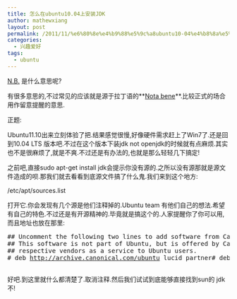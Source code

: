 ```yaml
---
title: 怎么在ubuntu10.04上安装JDK
author: mathewxiang
layout: post
permalink: /2011/11/%e6%80%8e%e4%b9%88%e5%9c%a8ubuntu10-04%e4%b8%8a%e5%ae%89%e8%a3%85jdk/
categories:
  - 兴趣爱好
tags:
  - ubuntu
---
```

[N.B.][1] 是什么意思呢?

有很多意思的,不过常见的应该就是源于拉丁语的**<span style="text-decoration: underline;">Nota bene</span>**.比较正式的场合用作留意提醒的意思.

正题:

Ubuntu11.10出来立刻体验了把.结果感觉很慢,好像硬件需求赶上了Win7了.还是回到10.04 LTS 版本吧.不过在这个版本下装jdk not openjdk的时候就有点麻烦.其实也不是很麻烦了,就是不爽.不过还是有办法的,也就是那么轻轻几下搞定!

之前吧,直接sudo apt-get install jdk会提示你没有源的.之所以没有源那就是源文件造成的呗.那我们就去看看到底源文件搞了什么鬼.我们来到这个地方:

/etc/apt/sources.list

打开它.你会发现有几个源是他们注释掉的.Ubuntu team 有他们自己的想法.希望有自己的特色.不过还是有开源精神的.毕竟就是搞这个的.人家提醒你了你可以用,而且地址也放在那里:

<pre class="shell">## Uncomment the following two lines to add software from Canonical's## 'partner' repository.
## This software is not part of Ubuntu, but is offered by Canonical and the
## respective vendors as a service to Ubuntu users.
# deb <a href="http://archive.canonical.com/ubuntu">http://archive.canonical.com/ubuntu</a> lucid partner# deb-src <a href="http://archive.canonical.com/ubuntu">http://archive.canonical.com/ubuntu</a> lucid partner

</pre>

好吧.到这里就什么都清楚了.取消注释.然后我们试试到底能够直接找到sun的 jdk不!

 [1]: http://en.wikipedia.org/wiki/Nota_bene